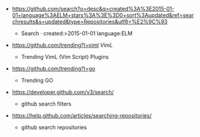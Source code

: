 - https://github.com/search?o=desc&q=created%3A%3E2015-01-01+language%3AELM+stars%3A%3E%3D0+sort%3Aupdated&ref=searchresults&s=updated&type=Repositories&utf8=%E2%9C%93
  - Search · created:>2015-01-01 language:ELM

- https://github.com/trending?l=viml *VimL*
  - Trending VimL (Vim Script) Plugins
  
- https://github.com/trending?l=go
  - Trending GO 

- https://developer.github.com/v3/search/
  - github search filters
  
- https://help.github.com/articles/searching-repositories/
  - github search repositories 
